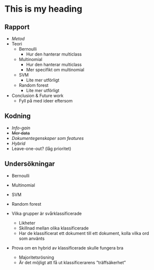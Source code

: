 This is my heading
================
Rapport
------------------
- *Metod*
- Teori
	- Bernoulli
		- Hur den hanterar multiclass
	- Multinomial
		- Hur den hanterar multiclass
		- Mer specifikt om multinomial
	- SVM
		- Lite mer utförligt
	- Random forest
		- Lite mer utförligt
- Conclusion & Future work
	- Fyll på med ideer eftersom

Kodning
------------------
- *Info-gain*
- ~~Mer data~~
- *Dokumentegenskaper som features*
- *Hybrid*
- Leave-one-out? (låg prioritet)

Undersökningar
------------------- 
- Bernoulli
- Multinomial
- SVM
- Random forest

- Vilka grupper är svårklassificerade
	- Likheter
	- Skillnad mellan olika klassificerade
	- Har de klassificerat ett dokument till ett dokument, kolla vilka ord som använts

- Prova om en hybrid av klassificerade skulle fungera bra
	- Majoritetsrösning
	- Är det möjligt att få ut klassificerarens ”träffsäkerhet”

	